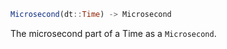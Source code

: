 ```julia
Microsecond(dt::Time) -> Microsecond
```

The microsecond part of a Time as a `Microsecond`.

